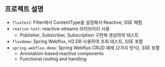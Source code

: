 ## 프로젝트 설명
* `fluxtest`: Filter에서 ContentType을 설정해서 Reactive, SSE 체험
* `reative-test`: reactive-streams 라이브러리 사용 
  * Publisher, Subscriber, Subscription 구현체 생성하여 테스트
* `fluxdemo`: Spring Webflux, H2 DB 사용하여 조회 테스트, SSE 포함
* `spring-webflux-demo`: Spring Webflux CRUD 예제 (2가지 방식), SSE 포함
  * Annotation-based reactive components
  * Functional routing and handling

